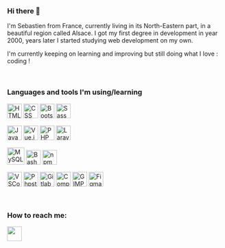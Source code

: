 ### Hi there 👋

I'm Sebastien from France, currently living in its North-Eastern part, in a beautiful region called Alsace. I got my first degree in development in year 2000, years later I started studying web development on my own.

I'm currently keeping on learning and improving but still doing what I love : coding !

<br />

### Languages and tools I'm using/learning

<p>
  <img src="https://cdn.jsdelivr.net/gh/devicons/devicon/icons/html5/html5-original.svg" width=34 height=34 title="HTML 5"/>
  <img src="https://cdn.jsdelivr.net/gh/devicons/devicon/icons/css3/css3-original.svg" width=34 height=34 title="CSS 3"/>
  <img src="https://cdn.jsdelivr.net/gh/devicons/devicon/icons/bootstrap/bootstrap-original.svg" width=34 height=34 title="Bootstrap"/>
  <img src="https://cdn.jsdelivr.net/gh/devicons/devicon/icons/sass/sass-original.svg" width=34 height=34 title="Sass"/>
</p>
<p>
  <img src="https://cdn.jsdelivr.net/gh/devicons/devicon/icons/javascript/javascript-original.svg" width=34 height=34 title="Javascript"/>
  <img src="https://cdn.jsdelivr.net/gh/devicons/devicon/icons/vuejs/vuejs-original.svg" width=34 height=34 title="Vue.js"/>       
  <img src="https://cdn.jsdelivr.net/gh/devicons/devicon/icons/php/php-plain.svg" width=34 height=34 title="PHP"/>
  <img src="https://cdn.jsdelivr.net/gh/devicons/devicon/icons/laravel/laravel-plain-wordmark.svg" width=34 height=34 title="Laravel"/>  
</p>
<p>
  <img src="https://cdn.jsdelivr.net/gh/devicons/devicon/icons/mysql/mysql-original-wordmark.svg" width=40 height=40 title="MySQL"/>
  <img src="https://cdn.jsdelivr.net/gh/devicons/devicon/icons/bash/bash-original.svg" width=34 height=34 title="Bash"/>
  <img src="https://cdn.jsdelivr.net/gh/devicons/devicon/icons/npm/npm-original-wordmark.svg" width=34 height=34 title="npm"/>  
</p>
<p>
  <img src="https://cdn.jsdelivr.net/gh/devicons/devicon/icons/vscode/vscode-original.svg" width=34 height=34 title="VSCode"/>
  <img src="https://cdn.jsdelivr.net/gh/devicons/devicon/icons/phpstorm/phpstorm-original-wordmark.svg" width=34 height=34 title="Phpstorm"/>
  <img src="https://cdn.jsdelivr.net/gh/devicons/devicon/icons/gitlab/gitlab-original-wordmark.svg" width=34 height=34 title="Gitlab"/>
  <img src="https://cdn.jsdelivr.net/gh/devicons/devicon/icons/composer/composer-original.svg" width=34 height=34 title="Composer"/>  
  <img src="https://cdn.jsdelivr.net/gh/devicons/devicon/icons/gimp/gimp-original-wordmark.svg" width=34 height=34 title="GIMP"/>
  <img src="https://cdn.jsdelivr.net/gh/devicons/devicon/icons/figma/figma-original.svg" width=34 height=34 title="Figma"/>
</p>

<br />

### How to reach me:

<p>
  <a href="https://www.linkedin.com/in/sebastien-lacour"><img src="https://cdn.jsdelivr.net/gh/devicons/devicon/icons/linkedin/linkedin-original.svg" width=34 height=34 /></a>
<!--
  <a href="https://twitter.com/Hornakkan"><img src="https://cdn.jsdelivr.net/gh/devicons/devicon/icons/twitter/twitter-original.svg" height=30/></a>
-->
</p>
<!--

**Hornakkan/Hornakkan** is a ✨ _special_ ✨ repository because its `README.md` (this file) appears on your GitHub profile.

Here are some ideas to get you started:

- 🔭 I’m currently working on ...
- 🌱 I’m currently learning ...
- 👯 I’m looking to collaborate on ...
- 🤔 I’m looking for help with ...
- 💬 Ask me about ...
- 📫 How to reach me: ...
- 😄 Pronouns: ...
- ⚡ Fun fact: ...
-->
